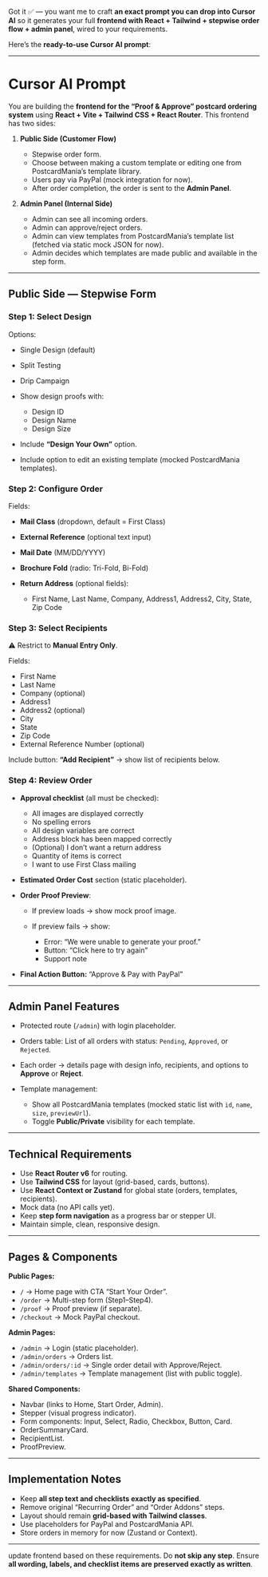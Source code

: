 Got it ✅ — you want me to craft **an exact prompt you can drop into Cursor AI** so it generates your full **frontend with React + Tailwind + stepwise order flow + admin panel**, wired to your requirements.

Here’s the **ready-to-use Cursor AI prompt**:

---

# Cursor AI Prompt

You are building the **frontend for the “Proof & Approve” postcard ordering system** using **React + Vite + Tailwind CSS + React Router**.
This frontend has two sides:

1. **Public Side (Customer Flow)**

   - Stepwise order form.
   - Choose between making a custom template or editing one from PostcardMania’s template library.
   - Users pay via PayPal (mock integration for now).
   - After order completion, the order is sent to the **Admin Panel**.

2. **Admin Panel (Internal Side)**

   - Admin can see all incoming orders.
   - Admin can approve/reject orders.
   - Admin can view templates from PostcardMania’s template list (fetched via static mock JSON for now).
   - Admin decides which templates are made public and available in the step form.

---

## Public Side — Stepwise Form

### Step 1: Select Design

Options:

- Single Design (default)

- Split Testing

- Drip Campaign

- Show design proofs with:

  - Design ID
  - Design Name
  - Design Size

- Include **“Design Your Own”** option.

- Include option to edit an existing template (mocked PostcardMania templates).

### Step 2: Configure Order

Fields:

- **Mail Class** (dropdown, default = First Class)
- **External Reference** (optional text input)
- **Mail Date** (MM/DD/YYYY)
- **Brochure Fold** (radio: Tri-Fold, Bi-Fold)
- **Return Address** (optional fields):

  - First Name, Last Name, Company, Address1, Address2, City, State, Zip Code

### Step 3: Select Recipients

⚠️ Restrict to **Manual Entry Only**.

Fields:

- First Name
- Last Name
- Company (optional)
- Address1
- Address2 (optional)
- City
- State
- Zip Code
- External Reference Number (optional)

Include button: **“Add Recipient”** → show list of recipients below.

### Step 4: Review Order

- **Approval checklist** (all must be checked):

  - All images are displayed correctly
  - No spelling errors
  - All design variables are correct
  - Address block has been mapped correctly
  - (Optional) I don’t want a return address
  - Quantity of items is correct
  - I want to use First Class mailing

- **Estimated Order Cost** section (static placeholder).

- **Order Proof Preview**:

  - If preview loads → show mock proof image.
  - If preview fails → show:

    - Error: “We were unable to generate your proof.”
    - Button: “Click here to try again”
    - Support note

- **Final Action Button:** “Approve & Pay with PayPal”

---

## Admin Panel Features

- Protected route (`/admin`) with login placeholder.
- Orders table: List of all orders with status: `Pending`, `Approved`, or `Rejected`.
- Each order → details page with design info, recipients, and options to **Approve** or **Reject**.
- Template management:

  - Show all PostcardMania templates (mocked static list with `id`, `name`, `size`, `previewUrl`).
  - Toggle **Public/Private** visibility for each template.

---

## Technical Requirements

- Use **React Router v6** for routing.
- Use **Tailwind CSS** for layout (grid-based, cards, buttons).
- Use **React Context or Zustand** for global state (orders, templates, recipients).
- Mock data (no API calls yet).
- Keep **step form navigation** as a progress bar or stepper UI.
- Maintain simple, clean, responsive design.

---

## Pages & Components

**Public Pages:**

- `/` → Home page with CTA “Start Your Order”.
- `/order` → Multi-step form (Step1–Step4).
- `/proof` → Proof preview (if separate).
- `/checkout` → Mock PayPal checkout.

**Admin Pages:**

- `/admin` → Login (static placeholder).
- `/admin/orders` → Orders list.
- `/admin/orders/:id` → Single order detail with Approve/Reject.
- `/admin/templates` → Template management (list with public toggle).

**Shared Components:**

- Navbar (links to Home, Start Order, Admin).
- Stepper (visual progress indicator).
- Form components: Input, Select, Radio, Checkbox, Button, Card.
- OrderSummaryCard.
- RecipientList.
- ProofPreview.

---

## Implementation Notes

- Keep **all step text and checklists exactly as specified**.
- Remove original “Recurring Order” and “Order Addons” steps.
- Layout should remain **grid-based with Tailwind classes**.
- Use placeholders for PayPal and PostcardMania API.
- Store orders in memory for now (Zustand or Context).

---

update frontend based on these requirements.
Do **not skip any step**.
Ensure **all wording, labels, and checklist items are preserved exactly as written**.
